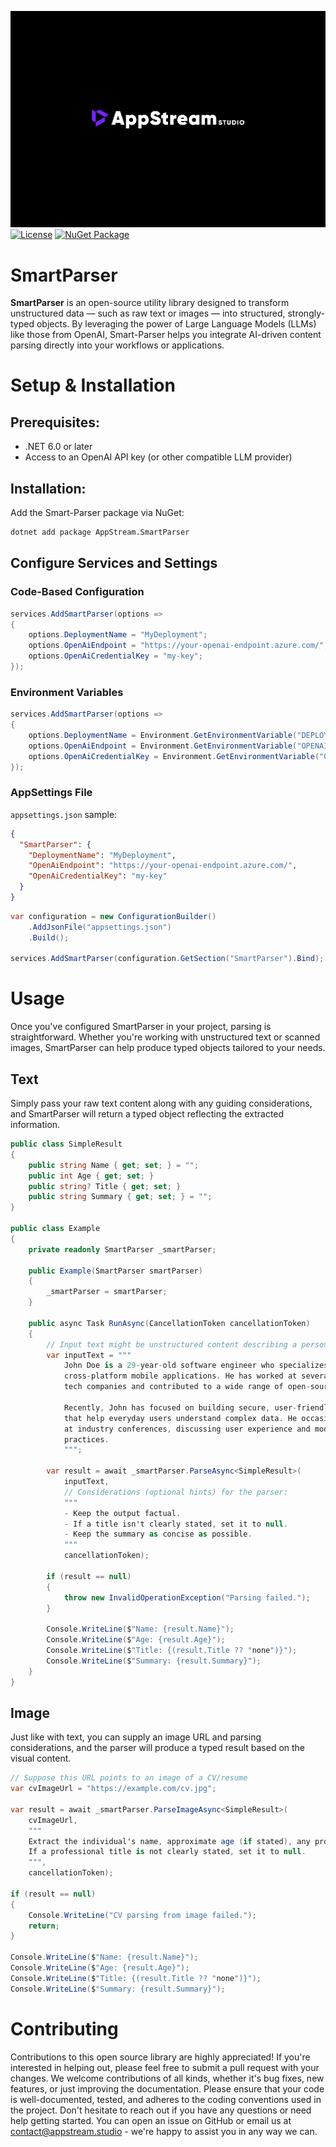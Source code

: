 [![AppStream Studio](https://raw.githubusercontent.com/Appstream-Studio/smart-parser/main/assets/banner.jpg)](https://appstream.studio/)
[![License](https://img.shields.io/badge/license-apache-green)](https://github.com/Appstream-Studio/smart-parser/blob/main/LICENSE)
[![NuGet Package](https://img.shields.io/nuget/v/appstream.smartparser.svg)](https://www.nuget.org/packages/AppStream.SmartParser/)

# SmartParser
<b>SmartParser</b> is an open-source utility library designed to transform unstructured data — such as raw text or images — into structured, strongly-typed objects. By leveraging the power of Large Language Models (LLMs) like those from OpenAI, Smart-Parser helps you integrate AI-driven content parsing directly into your workflows or applications.

# Setup & Installation

## Prerequisites:
- .NET 6.0 or later
- Access to an OpenAI API key (or other compatible LLM provider)

## Installation:
Add the Smart-Parser package via NuGet:

```bash
dotnet add package AppStream.SmartParser
```

## Configure Services and Settings

### Code-Based Configuration

```C#
services.AddSmartParser(options =>
{
    options.DeploymentName = "MyDeployment";
    options.OpenAiEndpoint = "https://your-openai-endpoint.azure.com/";
    options.OpenAiCredentialKey = "my-key";
});
```

### Environment Variables

```C#
services.AddSmartParser(options =>
{
    options.DeploymentName = Environment.GetEnvironmentVariable("DEPLOYMENT_NAME") ?? "DefaultDeployment";
    options.OpenAiEndpoint = Environment.GetEnvironmentVariable("OPENAI_ENDPOINT") ?? "https://your-openai-endpoint.azure.com/";
    options.OpenAiCredentialKey = Environment.GetEnvironmentVariable("OPENAI_CREDENTIAL_KEY") ?? "default-key";
});
```

### AppSettings File

`appsettings.json` sample:
```json
{
  "SmartParser": {
    "DeploymentName": "MyDeployment",
    "OpenAiEndpoint": "https://your-openai-endpoint.azure.com/",
    "OpenAiCredentialKey": "my-key"
  }
}
```

```C#
var configuration = new ConfigurationBuilder()
    .AddJsonFile("appsettings.json")
    .Build();

services.AddSmartParser(configuration.GetSection("SmartParser").Bind);
```

# Usage
Once you've configured SmartParser in your project, parsing is straightforward. Whether you're working with unstructured text or scanned images, SmartParser can help produce typed objects tailored to your needs.

## Text
Simply pass your raw text content along with any guiding considerations, and SmartParser will return a typed object reflecting the extracted information.

```C#
public class SimpleResult
{
    public string Name { get; set; } = "";
    public int Age { get; set; }
    public string? Title { get; set; }
    public string Summary { get; set; } = "";
}

public class Example
{
    private readonly SmartParser _smartParser;

    public Example(SmartParser smartParser)
    {
        _smartParser = smartParser;
    }

    public async Task RunAsync(CancellationToken cancellationToken)
    {
        // Input text might be unstructured content describing a person
        var inputText = """
            John Doe is a 29-year-old software engineer who specializes in building 
            cross-platform mobile applications. He has worked at several leading 
            tech companies and contributed to a wide range of open-source projects.
            
            Recently, John has focused on building secure, user-friendly interfaces 
            that help everyday users understand complex data. He occasionally speaks 
            at industry conferences, discussing user experience and modern development 
            practices.
            """;

        var result = await _smartParser.ParseAsync<SimpleResult>(
            inputText,
            // Considerations (optional hints) for the parser:
            """
            - Keep the output factual.
            - If a title isn't clearly stated, set it to null.
            - Keep the summary as concise as possible.
            """
            cancellationToken);

        if (result == null)
        {
            throw new InvalidOperationException("Parsing failed.");
        }

        Console.WriteLine($"Name: {result.Name}");
        Console.WriteLine($"Age: {result.Age}");
        Console.WriteLine($"Title: {(result.Title ?? "none")}");
        Console.WriteLine($"Summary: {result.Summary}");
    }
}

```

## Image

Just like with text, you can supply an image URL and parsing considerations, and the parser will produce a typed result based on the visual content.

```C#
// Suppose this URL points to an image of a CV/resume
var cvImageUrl = "https://example.com/cv.jpg";

var result = await _smartParser.ParseImageAsync<SimpleResult>(
    cvImageUrl,
    """
    Extract the individual's name, approximate age (if stated), any professional title, and a concise summary of their experience.
    If a professional title is not clearly stated, set it to null.
    """,
    cancellationToken);

if (result == null)
{
    Console.WriteLine("CV parsing from image failed.");
    return;
}

Console.WriteLine($"Name: {result.Name}");
Console.WriteLine($"Age: {result.Age}");
Console.WriteLine($"Title: {(result.Title ?? "none")}");
Console.WriteLine($"Summary: {result.Summary}");
```

# Contributing
Contributions to this open source library are highly appreciated! If you're interested in helping out, please feel free to submit a pull request with your changes. We welcome contributions of all kinds, whether it's bug fixes, new features, or just improving the documentation. Please ensure that your code is well-documented, tested, and adheres to the coding conventions used in the project. Don't hesitate to reach out if you have any questions or need help getting started. You can open an issue on GitHub or email us at contact@appstream.studio - we're happy to assist you in any way we can.
